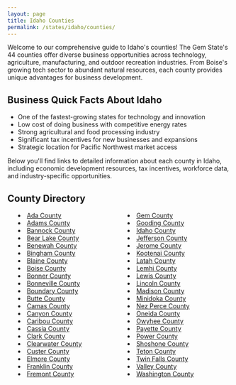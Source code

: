```yaml
---
layout: page
title: Idaho Counties
permalink: /states/idaho/counties/
---
```


<p>Welcome to our comprehensive guide to Idaho's counties! The Gem State's 44 counties offer diverse business opportunities across technology, agriculture, manufacturing, and outdoor recreation industries. From Boise's growing tech sector to abundant natural resources, each county provides unique advantages for business development.</p>

<h2>Business Quick Facts About Idaho</h2>

<ul>
    <li>One of the fastest-growing states for technology and innovation</li>
    <li>Low cost of doing business with competitive energy rates</li>
    <li>Strong agricultural and food processing industry</li>
    <li>Significant tax incentives for new businesses and expansions</li>
    <li>Strategic location for Pacific Northwest market access</li>
</ul>

<p>Below you'll find links to detailed information about each county in Idaho, including economic development resources, tax incentives, workforce data, and industry-specific opportunities.</p>

<h2>County Directory</h2>
<style>
    .county-list {
        columns: 2;
        -webkit-columns: 2;
        -moz-columns: 2;
        list-style-position: inside;
    }
</style>

<ul class="county-list">
    <li><a href="{{ '/states/idaho/ada/' | relative_url }}">Ada County</a></li>
    <li><a href="{{ '/states/idaho/adams/' | relative_url }}">Adams County</a></li>
    <li><a href="{{ '/states/idaho/bannock/' | relative_url }}">Bannock County</a></li>
    <li><a href="{{ '/states/idaho/bear-lake/' | relative_url }}">Bear Lake County</a></li>
    <li><a href="{{ '/states/idaho/benewah/' | relative_url }}">Benewah County</a></li>
    <li><a href="{{ '/states/idaho/bingham/' | relative_url }}">Bingham County</a></li>
    <li><a href="{{ '/states/idaho/blaine/' | relative_url }}">Blaine County</a></li>
    <li><a href="{{ '/states/idaho/boise/' | relative_url }}">Boise County</a></li>
    <li><a href="{{ '/states/idaho/bonner/' | relative_url }}">Bonner County</a></li>
    <li><a href="{{ '/states/idaho/bonneville/' | relative_url }}">Bonneville County</a></li>
    <li><a href="{{ '/states/idaho/boundary/' | relative_url }}">Boundary County</a></li>
    <li><a href="{{ '/states/idaho/butte/' | relative_url }}">Butte County</a></li>
    <li><a href="{{ '/states/idaho/camas/' | relative_url }}">Camas County</a></li>
    <li><a href="{{ '/states/idaho/canyon/' | relative_url }}">Canyon County</a></li>
    <li><a href="{{ '/states/idaho/caribou/' | relative_url }}">Caribou County</a></li>
    <li><a href="{{ '/states/idaho/cassia/' | relative_url }}">Cassia County</a></li>
    <li><a href="{{ '/states/idaho/clark/' | relative_url }}">Clark County</a></li>
    <li><a href="{{ '/states/idaho/clearwater/' | relative_url }}">Clearwater County</a></li>
    <li><a href="{{ '/states/idaho/custer/' | relative_url }}">Custer County</a></li>
    <li><a href="{{ '/states/idaho/elmore/' | relative_url }}">Elmore County</a></li>
    <li><a href="{{ '/states/idaho/franklin/' | relative_url }}">Franklin County</a></li>
    <li><a href="{{ '/states/idaho/fremont/' | relative_url }}">Fremont County</a></li>
    <li><a href="{{ '/states/idaho/gem/' | relative_url }}">Gem County</a></li>
    <li><a href="{{ '/states/idaho/gooding/' | relative_url }}">Gooding County</a></li>
    <li><a href="{{ '/states/idaho/idaho/' | relative_url }}">Idaho County</a></li>
    <li><a href="{{ '/states/idaho/jefferson/' | relative_url }}">Jefferson County</a></li>
    <li><a href="{{ '/states/idaho/jerome/' | relative_url }}">Jerome County</a></li>
    <li><a href="{{ '/states/idaho/kootenai/' | relative_url }}">Kootenai County</a></li>
    <li><a href="{{ '/states/idaho/latah/' | relative_url }}">Latah County</a></li>
    <li><a href="{{ '/states/idaho/lemhi/' | relative_url }}">Lemhi County</a></li>
    <li><a href="{{ '/states/idaho/lewis/' | relative_url }}">Lewis County</a></li>
    <li><a href="{{ '/states/idaho/lincoln/' | relative_url }}">Lincoln County</a></li>
    <li><a href="{{ '/states/idaho/madison/' | relative_url }}">Madison County</a></li>
    <li><a href="{{ '/states/idaho/minidoka/' | relative_url }}">Minidoka County</a></li>
    <li><a href="{{ '/states/idaho/nez-perce/' | relative_url }}">Nez Perce County</a></li>
    <li><a href="{{ '/states/idaho/oneida/' | relative_url }}">Oneida County</a></li>
    <li><a href="{{ '/states/idaho/owyhee/' | relative_url }}">Owyhee County</a></li>
    <li><a href="{{ '/states/idaho/payette/' | relative_url }}">Payette County</a></li>
    <li><a href="{{ '/states/idaho/power/' | relative_url }}">Power County</a></li>
    <li><a href="{{ '/states/idaho/shoshone/' | relative_url }}">Shoshone County</a></li>
    <li><a href="{{ '/states/idaho/teton/' | relative_url }}">Teton County</a></li>
    <li><a href="{{ '/states/idaho/twin-falls/' | relative_url }}">Twin Falls County</a></li>
    <li><a href="{{ '/states/idaho/valley/' | relative_url }}">Valley County</a></li>
    <li><a href="{{ '/states/idaho/washington/' | relative_url }}">Washington County</a></li>
</ul> 